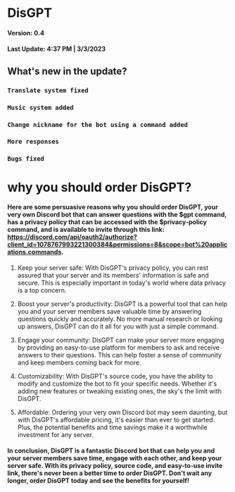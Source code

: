# DisGPT
#### Version: 0.4
#### Last Update: 4:37 PM | 3/3/2023
## What's new in the update?
### `Translate system fixed`
### `Music system added`
### `Change nickname for the bot using a command added`
### `More responses`
### `Bugs fixed`
# why you should order DisGPT?
#### Here are some persuasive reasons why you should order DisGPT, your very own Discord bot that can answer questions with the $gpt command, has a privacy policy that can be accessed with the $privacy-policy command, and is available to invite through this link: https://discord.com/api/oauth2/authorize?client_id=1078767993221300384&permissions=8&scope=bot%20applications.commands.

1. Keep your server safe: With DisGPT's privacy policy, you can rest assured that your server and its members' information is safe and secure. This is especially important in today's world where data privacy is a top concern.

2. Boost your server's productivity: DisGPT is a powerful tool that can help you and your server members save valuable time by answering questions quickly and accurately. No more manual research or looking up answers, DisGPT can do it all for you with just a simple command.

3. Engage your community: DisGPT can make your server more engaging by providing an easy-to-use platform for members to ask and receive answers to their questions. This can help foster a sense of community and keep members coming back for more.

4. Customizability: With DisGPT's source code, you have the ability to modify and customize the bot to fit your specific needs. Whether it's adding new features or tweaking existing ones, the sky's the limit with DisGPT.

5. Affordable: Ordering your very own Discord bot may seem daunting, but with DisGPT's affordable pricing, it's easier than ever to get started. Plus, the potential benefits and time savings make it a worthwhile investment for any server.

#### In conclusion, DisGPT is a fantastic Discord bot that can help you and your server members save time, engage with each other, and keep your server safe. With its privacy policy, source code, and easy-to-use invite link, there's never been a better time to order DisGPT. Don't wait any longer, order DisGPT today and see the benefits for yourself!
